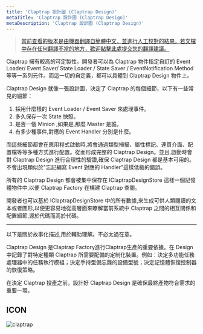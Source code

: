 ```yaml
---
title: 'Claptrap 設計圖 (Claptrap Design)'
metaTitle: 'Claptrap 設計圖 (Claptrap Design)'
metaDescription: 'Claptrap 設計圖 (Claptrap Design)'
---
```


> [當前查看的版本是由機器翻譯自簡體中文，並進行人工校對的結果。若文檔中存在任何翻譯不當的地方，歡迎點擊此處提交您的翻譯建議。](https://crwd.in/newbeclaptrap)

Claptrap 擁有較高的可定製性。開發者可以為 Claptrap 物件指定自訂的 Event Loader/ Event Saver/ State Loader / State Saver / EventNotification Method 等等一系列元件。而這一切的自定義，都可以具體到 Claptrap Design 物件上。

Claptrap Design 就像一張設計圖，決定了 Claptrap 的每個細節，以下有一些常見的細節：

1. 採用什麼樣的 Event Loader / Event Saver 來處理事件。
2. 多久保存一次 State 快照。
3. 是否一個 Minion ,如果是,那麼 Master 是誰。
4. 有多少種事件,對應的 Event Handler 分別是什麼。

而這些細節都會在應用程式啟動時,將會通過類型掃描、屬性標記、連貫介面、配置檔等等多種方式進行配置。從而形成完整的 Claptrap Design。並且,啟動時會對 Claptrap Design 進行合理性的驗證,確保 Claptrap Design 都是基本可用的。不會出現類似於"忘記編寫 Event 對應的 Handler"這樣低級的錯誤。

所有的 Claptrap Design 都會被集中保存在 IClaptrapDesignStore 這樣一個記憶體物件中,以便 Claptrap Factory 在構建 Claptrap 查閱。

開發者也可以基於 IClaptrapDesignStore 中的所有數據,來生成可供人類閱讀的文本或者圖形,以便更容易地從高層面來瞭解當前系統中 Claptrap 之間的相互關係和配置細節,源於代碼而高於代碼。

---

以下是關於故事化描述,用於輔助理解。不必太過在意。

Claptrap Design 是Claptrap Factory進行Claptrap生產的重要依據。在 Design 中記錄了對特定種類 Claptrap 所需要配備的定制化裝置。例如：決定多功能任務處理器中的任務執行模組；決定手持型備忘錄的設備型號；決定記憶體恢復控制器的恢復策略。

在決定 Claptrap 投產之前，設計好 Claptrap Design 是確保最終產物符合需求的重要一環。

## ICON

![claptrap](/images/claptrap_icons/claptrap_design.svg)
